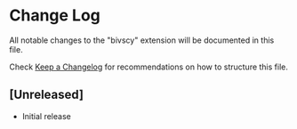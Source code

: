 # Change Log

All notable changes to the "bivscy" extension will be documented in this file.

Check [Keep a Changelog](http://keepachangelog.com/) for recommendations on how to structure this file.

## [Unreleased]

- Initial release